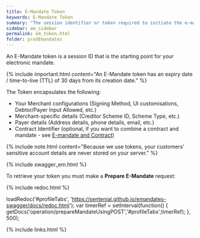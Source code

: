 ```yaml
---
title: E-Mandate Token
keywords: E-Mandate Token
summary: "The session identifier or token required to initiate the e-mandate conversation."
sidebar: em_sidebar
permalink: em_token.html
folder: prodEmandates
---
```


An E-Mandate token is a session ID that is the starting point for your electronic mandate.

{% include important.html content="An E-Mandate token has an expiry date / time-to-live (TTL) of 30 days from its creation date." %}

The Token encapsulates the following:

* Your Merchant configurations (Signing Method, UI customisations, Debtor/Payer Input Allowed, etc.)
* Merchant-specific details (Creditor Scheme ID, Scheme Type, etc.)
* Payer details (Address details, phone details, email, etc.)
* Contract Identifier (optional, if you want to combine a contract and mandate - see <a href="#">E-mandate and Contract</a>)

{% include note.html content="Because we use tokens, your customers' sensitive account details are never stored on your server." %}



{% include swagger_em.html %}


To retrieve your token you must make a <b>Prepare E-Mandate</b> request:


<ul id="profileTabs" class="nav nav-tabs">
    
   
</ul>
 
 {% include redoc.html %}
 
 
loadRedoc('#profileTabs', 'https://sentenial.github.io/emandates-swagger/docs/redoc.html');
var timerRef = setInterval(function() { getDocs('operation/prepareMandateUsingPOST','#profileTabs',timerRef); }, 500);



</script>


<div id="mydiv"></div>


</div>



</div>




{% include links.html %}
